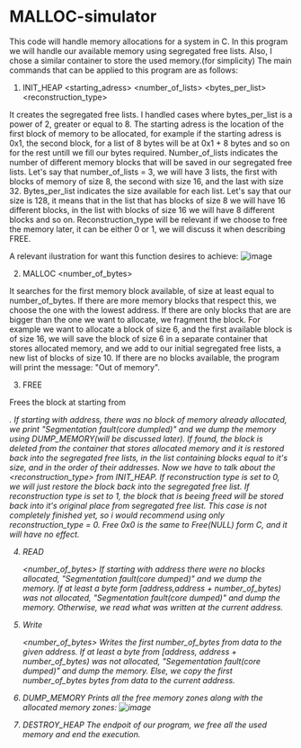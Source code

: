 # MALLOC-simulator

  This code will handle memory allocations for a system in C.
In this program we will handle our available memory using segregated free lists.
Also, I chose a similar container to store the used memory.(for simplicity)
  The main commands that can be applied to this program
are as follows:
1) INIT_HEAP <starting_adress> <number_of_lists> <bytes_per_list> <reconstruction_type>

 It creates the segregated free lists. I handled cases where bytes_per_list is a power of 2,
greater or equal to 8. The starting adress is the location of the first block of memory to be
allocated, for example if the starting adress is 0x1, the second block, for a list of 8 bytes
will be at 0x1 + 8 bytes and so on for the rest untill we fill our bytes required.
  Number_of_lists indicates the number of different memory blocks that will be saved in our segregated free lists.
Let's say that number_of_lists = 3, we will have 3 lists, the first with blocks of memory of size 8, the second
with size 16, and the last with size 32.
  Bytes_per_list indicates the size available for each list. Let's say that our size is 128, it means that in the
list that has blocks of size 8 we will have 16 different blocks, in the list with blocks of size 16 we will have 8
different blocks and so on.
  Reconstruction_type will be relevant if we choose to free the memory later, it can be either 0 or 1, we will discuss
it when describing FREE.

 A relevant ilustration for want this function desires to achieve:
![image](https://github.com/user-attachments/assets/fd1df3a2-9605-4a4f-a78b-ded24565baa6)


2) MALLOC <number_of_bytes>

  It searches for the first memory block available, of size at least equal to number_of_bytes.
If there are more memory blocks that respect this, we choose the one with the lowest address.
If there are only blocks that are are bigger than the one we want to allocate, we fragment the block.
For example we want to allocate a block of size 6, and the first available block is of size 16, we will
save the block of size 6 in a separate container that stores allocated memory, and we add to our initial
segregated free lists, a new list of blocks of size 10.
  If there are no blocks available, the program will print the message: "Out of memory".

3) FREE <address>

  Frees the block at starting from <address>. If starting with address, there was no block of memory already
allocated, we print "Segmentation fault(core dumpled)" and we dump the memory using DUMP_MEMORY(will be discussed later).
If found, the block is deleted from the container that stores allocated memory and it is restored back into the segregated
free lists, in the list containing blocks equal to it's size, and in the order of their addresses.
  Now we have to talk about the <reconstruction_type> from INIT_HEAP. If reconstruction type is set to 0,
we will just restore the block back into the segregated free list. If reconstruction type is set to 1, the block that is beeing
freed will be stored back into it's original place from segregated free list. This case is not completely finished yet, so i would
recommend using only reconstruction_type = 0.
  Free 0x0 is the same to Free(NULL) form C, and it will have no effect.

4) READ <address> <number_of_bytes>
  If starting with address there were no blocks allocated, "Segmentation fault(core dumped)" and we dump the memory. If at least a byte form [address,address + number_of_bytes)
was not allocated, "Segmentation fault(core dumped)" and dump the memory. Otherwise, we read what was written at the current address.

5) Write <address> <data> <number_of_bytes>
  Writes the first number_of_bytes from data to the given address. If at least a byte from [address, address + number_of_bytes) was not allocated,
"Segementation fault(core dumped)" and dump the memory. Else, we copy the first number_of_bytes bytes from data to the current address.

6) DUMP_MEMORY
   Prints all the free memory zones along with the allocated memory zones:
   ![image](https://github.com/user-attachments/assets/5ce8bcda-1c9c-411e-a4bb-edd948424d9e)

7) DESTROY_HEAP
   The endpoit of our program, we free all the used memory and end the execution.

